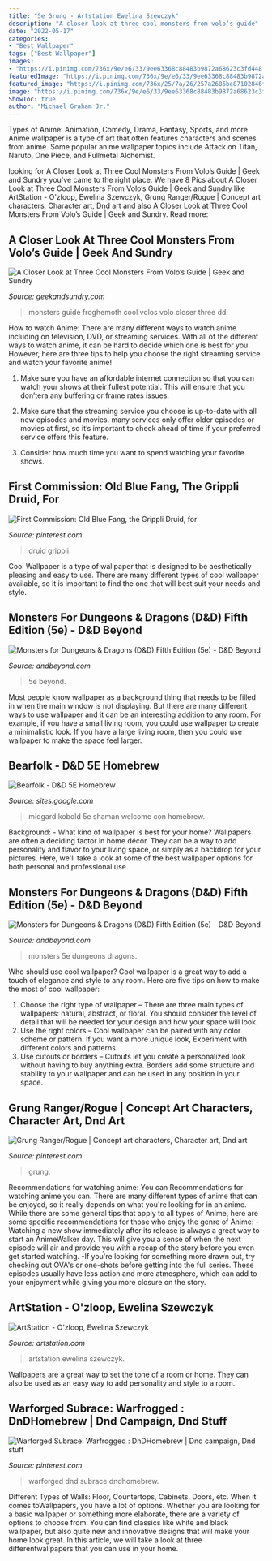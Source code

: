 ```yaml
---
title: "5e Grung - Artstation Ewelina Szewczyk"
description: "A closer look at three cool monsters from volo’s guide"
date: "2022-05-17"
categories:
- "Best Wallpaper"
tags: ["Best Wallpaper"]
images:
- "https://i.pinimg.com/736x/9e/e6/33/9ee63368c88483b9872a68623c3fd448.jpg"
featuredImage: "https://i.pinimg.com/736x/9e/e6/33/9ee63368c88483b9872a68623c3fd448.jpg"
featured_image: "https://i.pinimg.com/736x/25/7a/26/257a2685be87102846fca22444469564.jpg"
image: "https://i.pinimg.com/736x/9e/e6/33/9ee63368c88483b9872a68623c3fd448.jpg"
ShowToc: true
author: "Michael Graham Jr."
---
```



Types of Anime: Animation, Comedy, Drama, Fantasy, Sports, and more
Anime wallpaper is a type of art that often features characters and scenes from anime. Some popular anime wallpaper topics include Attack on Titan, Naruto, One Piece, and Fullmetal Alchemist.

	

		
looking for A Closer Look at Three Cool Monsters From Volo’s Guide | Geek and Sundry you've came to the right place. We have 8 Pics about A Closer Look at Three Cool Monsters From Volo’s Guide | Geek and Sundry like ArtStation - O&#039;zloop, Ewelina Szewczyk, Grung Ranger/Rogue | Concept art characters, Character art, Dnd art and also A Closer Look at Three Cool Monsters From Volo’s Guide | Geek and Sundry. Read more:
		
    
## A Closer Look At Three Cool Monsters From Volo’s Guide | Geek And Sundry

<img loading=lazy src="http://geekandsundry.com/wp-content/uploads/2016/11/frogemoth.jpg" onerror="this.onerror=null;this.src='https://tse2.mm.bing.net/th?id=OIP.M_BCJpEoZbvh-bpkweTz-wHaDp&amp;pid=15.1';" alt="A Closer Look at Three Cool Monsters From Volo’s Guide | Geek and Sundry">

_Source: geekandsundry.com_

>monsters guide froghemoth cool volos volo closer three dd. 

	

How to watch Anime: There are many different ways to watch anime including on television, DVD, or streaming services.
With all of the different ways to watch anime, it can be hard to decide which one is best for you. However, here are three tips to help you choose the right streaming service and watch your favorite anime!
1. Make sure you have an affordable internet connection so that you can watch your shows at their fullest potential. This will ensure that you don’tera any buffering or frame rates issues.

2. Make sure that the streaming service you choose is up-to-date with all new episodes and movies. many services only offer older episodes or movies at first, so it’s important to check ahead of time if your preferred service offers this feature.

3. Consider how much time you want to spend watching your favorite shows.

    
## First Commission: Old Blue Fang, The Grippli Druid, For

<img loading=lazy src="https://i.pinimg.com/originals/2f/9b/8a/2f9b8ac50e3a6f8a4f3b729cce81e903.jpg" onerror="this.onerror=null;this.src='https://tse2.mm.bing.net/th?id=OIP.0uEqP2aBxQpV6j5V7QM5LQHaPm&amp;pid=15.1';" alt="First Commission: Old Blue Fang, the Grippli Druid, for">

_Source: pinterest.com_

>druid grippli. 

	

Cool Wallpaper is a type of wallpaper that is designed to be aesthetically pleasing and easy to use. There are many different types of cool wallpaper available, so it is important to find the one that will best suit your needs and style.

    
## Monsters For Dungeons &amp; Dragons (D&amp;D) Fifth Edition (5e) - D&amp;D Beyond

<img loading=lazy src="https://media-waterdeep.cursecdn.com/avatars/thumbnails/4719/821/1000/1000/636755105706202368.png" onerror="this.onerror=null;this.src='https://tse1.mm.bing.net/th?id=OIP.SuYoTBXf1clLaZbOEItYvQHaFV&amp;pid=15.1';" alt="Monsters for Dungeons &amp; Dragons (D&amp;D) Fifth Edition (5e) - D&amp;D Beyond">

_Source: dndbeyond.com_

>5e beyond. 

	

Most people know wallpaper as a background thing that needs to be filled in when the main window is not displaying. But there are many different ways to use wallpaper and it can be an interesting addition to any room. For example, if you have a small living room, you could use wallpaper to create a minimalistic look. If you have a large living room, then you could use wallpaper to make the space feel larger.

    
## Bearfolk - D&amp;D 5E Homebrew

<img loading=lazy src="https://sites.google.com/site/dd5ehomebrew/_/rsrc/1539953586971/races/bearfolk/download-2.jpg" onerror="this.onerror=null;this.src='https://tse1.mm.bing.net/th?id=OIP.AvMIzjVz0qugIzwRoMDwhAAAAA&amp;pid=15.1';" alt="Bearfolk - D&amp;D 5E Homebrew">

_Source: sites.google.com_

>midgard kobold 5e shaman welcome con homebrew. 

	

Background: - What kind of wallpaper is best for your home?
Wallpapers are often a deciding factor in home décor. They can be a way to add personality and flavor to your living space, or simply as a backdrop for your pictures. Here, we'll take a look at some of the best wallpaper options for both personal and professional use.

    
## Monsters For Dungeons &amp; Dragons (D&amp;D) Fifth Edition (5e) - D&amp;D Beyond

<img loading=lazy src="https://media-waterdeep.cursecdn.com/avatars/thumbnails/4719/613/1000/1000/636755088327051382.png" onerror="this.onerror=null;this.src='https://tse3.mm.bing.net/th?id=OIP.zUPq6xA5hWel8vyHOUkeWQHaJj&amp;pid=15.1';" alt="Monsters for Dungeons &amp; Dragons (D&amp;D) Fifth Edition (5e) - D&amp;D Beyond">

_Source: dndbeyond.com_

>monsters 5e dungeons dragons. 

	

Who should use cool wallpaper?
Cool wallpaper is a great way to add a touch of elegance and style to any room. Here are five tips on how to make the most of cool wallpaper: 
1) Choose the right type of wallpaper – There are three main types of wallpapers: natural, abstract, or floral. You should consider the level of detail that will be needed for your design and how your space will look. 
2) Use the right colors – Cool wallpaper can be paired with any color scheme or pattern. If you want a more unique look, Experiment with different colors and patterns. 
3) Use cutouts or borders – Cutouts let you create a personalized look without having to buy anything extra. Borders add some structure and stability to your wallpaper and can be used in any position in your space.

    
## Grung Ranger/Rogue | Concept Art Characters, Character Art, Dnd Art

<img loading=lazy src="https://i.pinimg.com/736x/9e/e6/33/9ee63368c88483b9872a68623c3fd448.jpg" onerror="this.onerror=null;this.src='https://tse4.mm.bing.net/th?id=OIP.mGVupgezuI82IfjA9cVxIQHaKk&amp;pid=15.1';" alt="Grung Ranger/Rogue | Concept art characters, Character art, Dnd art">

_Source: pinterest.com_

>grung. 

	

Recommendations for watching anime: You can
Recommendations for watching anime you can. There are many different types of anime that can be enjoyed, so it really depends on what you're looking for in an anime. While there are some general tips that apply to all types of Anime, here are some specific recommendations for those who enjoy the genre of Anime: 
-Watching a new show immediately after its release is always a great way to start an AnimeWalker day. This will give you a sense of when the next episode will air and provide you with a recap of the story before you even get started watching. 
-If you're looking for something more drawn out, try checking out OVA's or one-shots before getting into the full series. These episodes usually have less action and more atmosphere, which can add to your enjoyment while giving you more closure on the story.

    
## ArtStation - O&#039;zloop, Ewelina Szewczyk

<img loading=lazy src="https://cdnb.artstation.com/p/assets/images/images/017/094/793/large/ewelina-szewczyk-o-zloop-ewelina-szewczyk.jpg?1554631804" onerror="this.onerror=null;this.src='https://tse4.mm.bing.net/th?id=OIP.osA_ftWTZP__6lZnJ-eDSgHaMV&amp;pid=15.1';" alt="ArtStation - O&#039;zloop, Ewelina Szewczyk">

_Source: artstation.com_

>artstation ewelina szewczyk. 

	

Wallpapers are a great way to set the tone of a room or home. They can also be used as an easy way to add personality and style to a room.

    
## Warforged Subrace: Warfrogged : DnDHomebrew | Dnd Campaign, Dnd Stuff

<img loading=lazy src="https://i.pinimg.com/736x/25/7a/26/257a2685be87102846fca22444469564.jpg" onerror="this.onerror=null;this.src='https://tse4.mm.bing.net/th?id=OIP.0I_QXjrndsc4ZHVFxS7ilQHaD4&amp;pid=15.1';" alt="Warforged Subrace: Warfrogged : DnDHomebrew | Dnd campaign, Dnd stuff">

_Source: pinterest.com_

>warforged dnd subrace dndhomebrew. 

	

Different Types of Walls: Floor, Countertops, Cabinets, Doors, etc.
When it comes toWallpapers, you have a lot of options. Whether you are looking for a basic wallpaper or something more elaborate, there are a variety of options to choose from. You can find classics like white and black wallpaper, but also quite new and innovative designs that will make your home look great. In this article, we will take a look at three differentwallpapers that you can use in your home.

